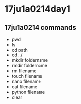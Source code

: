 # 17ju1a0214day1
## 17ju1a0214 commands
- pwd
- ls
- cd path
- cd ../ 
- mkdir foldername
- rmdir foldername
- rm filename
- touch filename
- nano filename
- cat filename
- python filename
- clear
